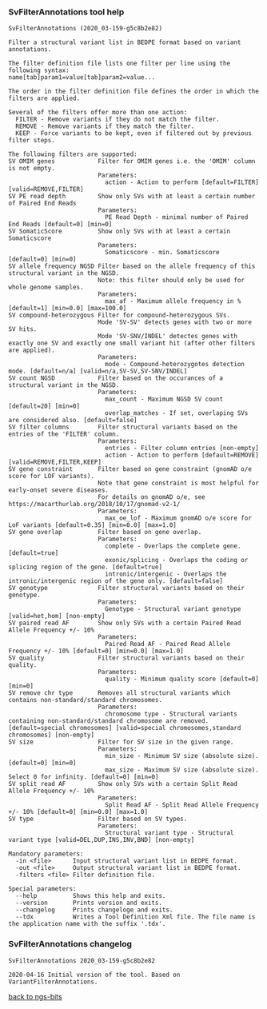 ### SvFilterAnnotations tool help
	SvFilterAnnotations (2020_03-159-g5c8b2e82)
	
	Filter a structural variant list in BEDPE format based on variant annotations.
	
	The filter definition file lists one filter per line using the following syntax:
	name[tab]param1=value[tab]param2=value...
	
	The order in the filter definition file defines the order in which the filters are applied.
	
	Several of the filters offer more than one action:
	  FILTER - Remove variants if they do not match the filter.
	  REMOVE - Remove variants if they match the filter.
	  KEEP - Force variants to be kept, even if filtered out by previous filter steps.
	
	The following filters are supported:
	SV OMIM genes            Filter for OMIM genes i.e. the 'OMIM' column is not empty.
	                         Parameters:
	                           action - Action to perform [default=FILTER] [valid=REMOVE,FILTER]
	SV PE read depth         Show only SVs with at least a certain number of Paired End Reads
	                         Parameters:
	                           PE Read Depth - minimal number of Paired End Reads [default=0] [min=0]
	SV SomaticScore          Show only SVs with at least a certain Somaticscore
	                         Parameters:
	                           Somaticscore - min. Somaticscore [default=0] [min=0]
	SV allele frequency NGSD Filter based on the allele frequency of this structural variant in the NGSD.
	                         Note: this filter should only be used for whole genome samples.
	                         Parameters:
	                           max_af - Maximum allele frequency in % [default=1] [min=0.0] [max=100.0]
	SV compound-heterozygous Filter for compound-heterozygous SVs.
	                         Mode 'SV-SV' detects genes with two or more SV hits.
	                         Mode 'SV-SNV/INDEL' detectes genes with exactly one SV and exactly one small variant hit (after other filters are applied).
	                         Parameters:
	                           mode - Compound-heterozygotes detection mode. [default=n/a] [valid=n/a,SV-SV,SV-SNV/INDEL]
	SV count NGSD            Filter based on the occurances of a structural variant in the NGSD.
	                         Parameters:
	                           max_count - Maximum NGSD SV count [default=20] [min=0]
	                           overlap_matches - If set, overlaping SVs are considered also. [default=false]
	SV filter columns        Filter structural variants based on the entries of the 'FILTER' column.
	                         Parameters:
	                           entries - Filter column entries [non-empty]
	                           action - Action to perform [default=REMOVE] [valid=REMOVE,FILTER,KEEP]
	SV gene constraint       Filter based on gene constraint (gnomAD o/e score for LOF variants).
	                         Note that gene constraint is most helpful for early-onset severe diseases.
	                         For details on gnomAD o/e, see https://macarthurlab.org/2018/10/17/gnomad-v2-1/
	                         Parameters:
	                           max_oe_lof - Maximum gnomAD o/e score for LoF variants [default=0.35] [min=0.0] [max=1.0]
	SV gene overlap          Filter based on gene overlap.
	                         Parameters:
	                           complete - Overlaps the complete gene. [default=true]
	                           exonic/splicing - Overlaps the coding or splicing region of the gene. [default=true]
	                           intronic/intergenic - Overlaps the intronic/intergenic region of the gene only. [default=false]
	SV genotype              Filter structural variants based on their genotype.
	                         Parameters:
	                           Genotype - Structural variant genotype [valid=het,hom] [non-empty]
	SV paired read AF        Show only SVs with a certain Paired Read Allele Frequency +/- 10%
	                         Parameters:
	                           Paired Read AF - Paired Read Allele Frequency +/- 10% [default=0] [min=0.0] [max=1.0]
	SV quality               Filter structural variants based on their quality.
	                         Parameters:
	                           quality - Minimum quality score [default=0] [min=0]
	SV remove chr type       Removes all structural variants which contains non-standard/standard chromosomes.
	                         Parameters:
	                           chromosome type - Structural variants containing non-standard/standard chromosome are removed. [default=special chromosomes] [valid=special chromosomes,standard chromosomes] [non-empty]
	SV size                  Filter for SV size in the given range.
	                         Parameters:
	                           min_size - Minimum SV size (absolute size). [default=0] [min=0]
	                           max_size - Maximum SV size (absolute size). Select 0 for infinity. [default=0] [min=0]
	SV split read AF         Show only SVs with a certain Split Read Allele Frequency +/- 10%
	                         Parameters:
	                           Split Read AF - Split Read Allele Frequency +/- 10% [default=0] [min=0.0] [max=1.0]
	SV type                  Filter based on SV types.
	                         Parameters:
	                           Structural variant type - Structural variant type [valid=DEL,DUP,INS,INV,BND] [non-empty]
	
	Mandatory parameters:
	  -in <file>      Input structural variant list in BEDPE format.
	  -out <file>     Output structural variant list in BEDPE format.
	  -filters <file> Filter definition file.
	
	Special parameters:
	  --help          Shows this help and exits.
	  --version       Prints version and exits.
	  --changelog     Prints changeloge and exits.
	  --tdx           Writes a Tool Definition Xml file. The file name is the application name with the suffix '.tdx'.
	
### SvFilterAnnotations changelog
	SvFilterAnnotations 2020_03-159-g5c8b2e82
	
	2020-04-16 Initial version of the tool. Based on VariantFilterAnnotations.
[back to ngs-bits](https://github.com/imgag/ngs-bits)